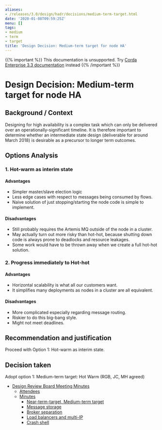 ```yaml
---
aliases:
- /releases/3.0/design/hadr/decisions/medium-term-target.html
date: '2020-01-08T09:59:25Z'
menu: []
tags:
- medium
- term
- target
title: 'Design Decision: Medium-term target for node HA'
---
```

{{% important %}}
This documentation is unsupported.
Try [Corda Enterprise 3.3 documentation](/docs/corda-enterprise/3.3/_index.md) instead
{{% /important %}}


# Design Decision: Medium-term target for node HA


## Background / Context

Designing for high availability is a complex task which can only be delivered over an operationally-significant
timeline. It is therefore important to determine whether an intermediate state design (deliverable for around March
2018) is desirable as a precursor to longer term outcomes.


## Options Analysis


### 1. Hot-warm as interim state


#### Advantages


* Simpler master/slave election logic
* Less edge cases with respect to messages being consumed by flows.
* Naive solution of just stopping/starting the node code is simple to implement.


#### Disadvantages


* Still probably requires the Artemis MQ outside of the node in a cluster.
* May actually turn out more risky than hot-hot, because shutting down code is always prone to deadlocks and resource leakages.
* Some work would have to be thrown away when we create a full hot-hot solution.


### 2. Progress immediately to Hot-hot


#### Advantages


* Horizontal scalability is what all our customers want.
* It simplifies many deployments as nodes in a cluster are all equivalent.


#### Disadvantages


* More complicated especially regarding message routing.
* Riskier to do this big-bang style.
* Might not meet deadlines.


## Recommendation and justification

Proceed with Option 1: Hot-warm as interim state.


## Decision taken

Adopt option 1: Medium-term target: Hot Warm (RGB, JC, MH agreed)



* [Design Review Board Meeting Minutes](drb-meeting-20171116.md)
    * [Attendees](drb-meeting-20171116.md#attendees)
    * [Minutes](drb-meeting-20171116.md#minutes)
        * [Near-term-target, Medium-term target](drb-meeting-20171116.md#near-term-target-medium-term-target)
        * [Message storage](drb-meeting-20171116.md#id1)
        * [Broker separation](drb-meeting-20171116.md#id2)
        * [Load balancers and multi-IP](drb-meeting-20171116.md#id3)
        * [Crash shell](drb-meeting-20171116.md#id4)







